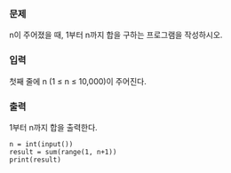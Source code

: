 ### 문제
n이 주어졌을 때, 1부터 n까지 합을 구하는 프로그램을 작성하시오.

### 입력
첫째 줄에 n (1 ≤ n ≤ 10,000)이 주어진다.

### 출력
1부터 n까지 합을 출력한다.

    n = int(input())
    result = sum(range(1, n+1))
    print(result)
